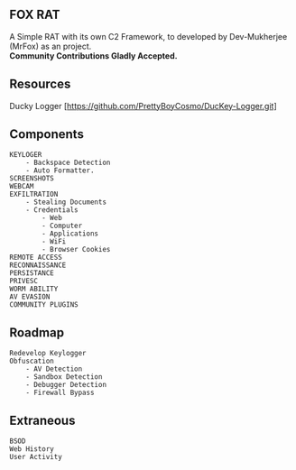 ## FOX RAT
A Simple RAT with its own C2 Framework, to developed by Dev-Mukherjee (MrFox) as an project.<br/>
**Community Contributions Gladly Accepted.**

## Resources
Ducky Logger [https://github.com/PrettyBoyCosmo/DucKey-Logger.git]
## Components
	KEYLOGER 
		- Backspace Detection
		- Auto Formatter.
	SCREENSHOTS
	WEBCAM
	EXFILTRATION
		- Stealing Documents
		- Credentials
			- Web
			- Computer
			- Applications
			- WiFi
			- Browser Cookies
	REMOTE ACCESS
	RECONNAISSANCE
	PERSISTANCE
	PRIVESC
	WORM ABILITY
	AV EVASION
	COMMUNITY PLUGINS
## Roadmap
	Redevelop Keylogger
	Obfuscation
		- AV Detection
		- Sandbox Detection
		- Debugger Detection
		- Firewall Bypass
	
## Extraneous
	BSOD
	Web History
	User Activity
